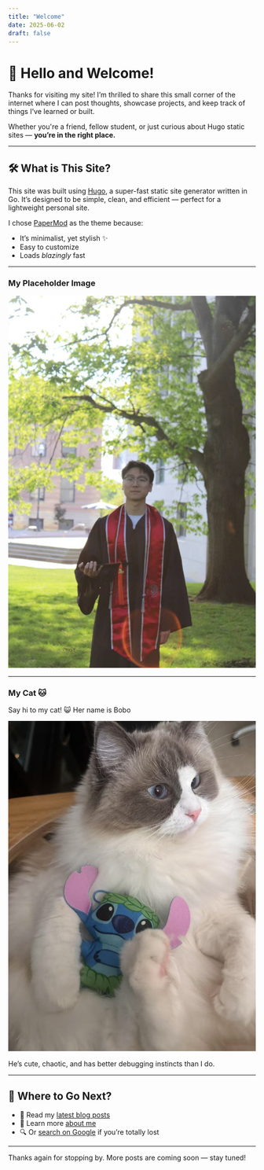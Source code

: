 ```yaml
---
title: "Welcome"
date: 2025-06-02
draft: false
---
```


# 👋 Hello and Welcome!

Thanks for visiting my site! I’m thrilled to share this small corner of the internet where I can post thoughts, showcase projects, and keep track of things I’ve learned or built.

Whether you're a friend, fellow student, or just curious about Hugo static sites — **you’re in the right place.**

---

## 🛠️ What is This Site?

This site was built using [Hugo](https://gohugo.io), a super-fast static site generator written in Go. It’s designed to be simple, clean, and efficient — perfect for a lightweight personal site.

I chose [PaperMod](https://github.com/adityatelange/hugo-PaperMod) as the theme because:
- It’s minimalist, yet stylish ✨
- Easy to customize
- Loads *blazingly* fast

---

### My Placeholder Image

![My Image](/images/myphoto.jpeg)

---

### My Cat 🐱

Say hi to my cat! 😺 Her name is Bobo

![Cat](/images/cat.jpg)

He’s cute, chaotic, and has better debugging instincts than I do.

---

## 🧭 Where to Go Next?

- 📝 Read my [latest blog posts](content/posts/)
- 🙋 Learn more [about me](content/about/)
- 🔍 Or [search on Google](https://google.com) if you’re totally lost

---

Thanks again for stopping by. More posts are coming soon — stay tuned!
